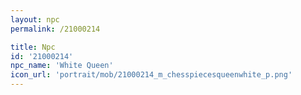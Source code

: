 ```yaml
---
layout: npc
permalink: /21000214

title: Npc
id: '21000214'
npc_name: 'White Queen'
icon_url: 'portrait/mob/21000214_m_chesspiecesqueenwhite_p.png'
---
```

